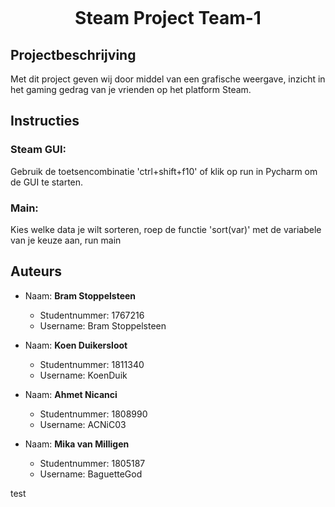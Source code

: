 
<p align="center">
	<img src="https://res.cloudinary.com/dkc8p5dbh/image/upload/v1639734742/ProjectB/header_logo_dephnb.png" alt="">
</p>


<h1 align="center">Steam Project Team-1</h1>

## Projectbeschrijving
Met dit project geven wij door middel van een grafische weergave, 
inzicht in het gaming gedrag van je vrienden op het platform Steam. 


## Instructies
### Steam GUI:
Gebruik de toetsencombinatie 'ctrl+shift+f10' of klik op run in Pycharm om de GUI te starten.

### Main:
Kies welke data je wilt sorteren, roep de functie 'sort(var)' met de variabele van je keuze aan, run main


## Auteurs
- Naam:           **Bram Stoppelsteen**
  - Studentnummer:  1767216
  - Username:       Bram Stoppelsteen

- Naam:           **Koen Duikersloot**
  - Studentnummer:  1811340
  - Username:       KoenDuik

- Naam:           **Ahmet Nicanci**
  - Studentnummer:  1808990
  - Username:       ACNiC03

- Naam:           **Mika van Milligen**
  - Studentnummer:  1805187
  - Username:       BaguetteGod


test